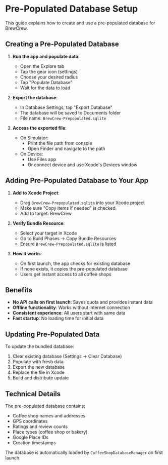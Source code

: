 # Pre-Populated Database Setup

This guide explains how to create and use a pre-populated database for BrewCrew.

## Creating a Pre-Populated Database

1. **Run the app and populate data**:
   - Open the Explore tab
   - Tap the gear icon (settings)
   - Choose your desired radius
   - Tap "Populate Database"
   - Wait for the data to load

2. **Export the database**:
   - In Database Settings, tap "Export Database"
   - The database will be saved to Documents folder
   - File name: `BrewCrew-Prepopulated.sqlite`

3. **Access the exported file**:
   - On Simulator: 
     - Print the file path from console
     - Open Finder and navigate to the path
   - On Device:
     - Use Files app
     - Or connect device and use Xcode's Devices window

## Adding Pre-Populated Database to Your App

1. **Add to Xcode Project**:
   - Drag `BrewCrew-Prepopulated.sqlite` into your Xcode project
   - Make sure "Copy items if needed" is checked
   - Add to target: BrewCrew

2. **Verify Bundle Resource**:
   - Select your target in Xcode
   - Go to Build Phases → Copy Bundle Resources
   - Ensure `BrewCrew-Prepopulated.sqlite` is listed

3. **How it works**:
   - On first launch, the app checks for existing database
   - If none exists, it copies the pre-populated database
   - Users get instant access to all coffee shops

## Benefits

- **No API calls on first launch**: Saves quota and provides instant data
- **Offline functionality**: Works without internet connection
- **Consistent experience**: All users start with same data
- **Fast startup**: No loading time for initial data

## Updating Pre-Populated Data

To update the bundled database:

1. Clear existing database (Settings → Clear Database)
2. Populate with fresh data
3. Export the new database
4. Replace the file in Xcode
5. Build and distribute update

## Technical Details

The pre-populated database contains:
- Coffee shop names and addresses
- GPS coordinates
- Ratings and review counts
- Place types (coffee shop or bakery)
- Google Place IDs
- Creation timestamps

The database is automatically loaded by `CoffeeShopDatabaseManager` on first launch.